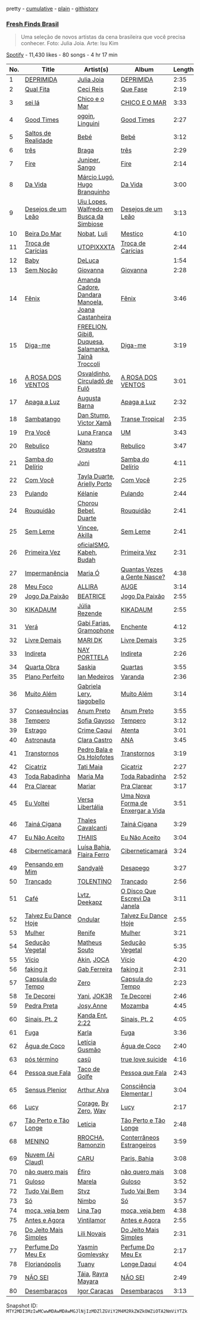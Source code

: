 pretty - [cumulative](/playlists/cumulative/37i9dQZF1DX5R53BjnKBjk.md) - [plain](/playlists/plain/37i9dQZF1DX5R53BjnKBjk) - [githistory](https://github.githistory.xyz/mackorone/spotify-playlist-archive/blob/main/playlists/plain/37i9dQZF1DX5R53BjnKBjk)

### [Fresh Finds Brasil](https://open.spotify.com/playlist/37i9dQZF1DX5R53BjnKBjk)

> Uma seleção de novos artistas da cena brasileira que você precisa conhecer\.  Foto: Julia Joia\. Arte: Isu Kim

[Spotify](https://open.spotify.com/user/spotify) - 11,430 likes - 80 songs - 4 hr 17 min

| No. | Title | Artist(s) | Album | Length |
|---|---|---|---|---|
| 1 | [DEPRIMIDA](https://open.spotify.com/track/6zaz7b82CZhMzhAnWG127g) | [Julia Joia](https://open.spotify.com/artist/1Fyk7p0wTiShyRUg1dVrkQ) | [DEPRIMIDA](https://open.spotify.com/album/2GvTSF9E4v4CWlUY0liQgp) | 2:35 |
| 2 | [Qual Fita](https://open.spotify.com/track/2jWPvuNX5KKtEY0q6aym4V) | [Ceci Reis](https://open.spotify.com/artist/0dTOkpG8p4ZwjCA28HprBf) | [Que Fase](https://open.spotify.com/album/1XaXt76Sh007N2UPzgNJLU) | 2:19 |
| 3 | [sei lá](https://open.spotify.com/track/0ke3cpUdKJamJvii855vH2) | [Chico e o Mar](https://open.spotify.com/artist/24aBhTcvMpdnGyNBwbu2DJ) | [CHICO E O MAR](https://open.spotify.com/album/5A0PTs0EU75mJnSWK54JyM) | 3:33 |
| 4 | [Good Times](https://open.spotify.com/track/4QBMTlSCdodYRQqsYPBJtZ) | [ogoin](https://open.spotify.com/artist/31lFbAIACVCAY9J0JoLbCy), [Linguini](https://open.spotify.com/artist/3VNJeULanp6BoL1MOConoz) | [Good Times](https://open.spotify.com/album/40YG2w0Yxz0hJBCaA8dvAv) | 2:27 |
| 5 | [Saltos de Realidade](https://open.spotify.com/track/2AXZSybVqhbRbRuI7aGO19) | [Bebé](https://open.spotify.com/artist/3u7JauDo3fDN6HBNtRTAFu) | [Bebé](https://open.spotify.com/album/6JAI4RgT7MCp8tEoKTwmKB) | 3:12 |
| 6 | [três](https://open.spotify.com/track/3PrFyucupUOrcLRPXR29yI) | [Braga](https://open.spotify.com/artist/7dO3FozNKSxFlBbh4U08ng) | [três](https://open.spotify.com/album/4B2gsbWbg2Knfd0zZBf6n8) | 2:29 |
| 7 | [Fire](https://open.spotify.com/track/2H4uSHGHRwmye5AAsycdOv) | [Juniper](https://open.spotify.com/artist/3h55d9cBydMk3jlDfMu1rN), [Sango](https://open.spotify.com/artist/7e3FtKBIPLrIVm8g1FJMVg) | [Fire](https://open.spotify.com/album/4rbFqaLd2gRytJuQU2zVjT) | 2:14 |
| 8 | [Da Vida](https://open.spotify.com/track/7fgr78dwmw3FpXVtfeWLn6) | [Márcio Lugó](https://open.spotify.com/artist/4dp2Ihu4Jlv9RzcfV5P9JM), [Hugo Branquinho](https://open.spotify.com/artist/1G7RC4anhU2mNCDNV0l8rs) | [Da Vida](https://open.spotify.com/album/4ySNj63Ce3q3TFm3B9DwQb) | 3:00 |
| 9 | [Desejos de um Leão](https://open.spotify.com/track/2iMyTW8yaGvIEl5ntwv76U) | [Uiu Lopes](https://open.spotify.com/artist/3weJGyLwPPBBvrarb0XjSZ), [Walfredo em Busca da Simbiose](https://open.spotify.com/artist/6PzQC3kTcWcJcH8p4d7yJl) | [Desejos de um Leão](https://open.spotify.com/album/6dV9NQKeqBQbhhx1Z5xRp2) | 3:13 |
| 10 | [Beira Do Mar](https://open.spotify.com/track/0kX5ljJYzOU7a0gnRNqBcx) | [Nobat](https://open.spotify.com/artist/1xAXVaLirdVzOJvXamSIMK), [Luli](https://open.spotify.com/artist/7sTgq75BwYI4szMTbH0KZU) | [Mestiço](https://open.spotify.com/album/1uTHWGAA7LxCNwkj79goWp) | 4:10 |
| 11 | [Troca de Carícias](https://open.spotify.com/track/5w7X04lpO9KZRIm9cUDg7F) | [UTOPIXXXTA](https://open.spotify.com/artist/1NsBWj4SN51iyKbOfzRnu5) | [Troca de Carícias](https://open.spotify.com/album/7pVNPGWjpePZYkL0cYeklZ) | 2:44 |
| 12 | [Baby](https://open.spotify.com/track/45m3FACOkyhoxR0mVHwWfD) | [DeLuca](https://open.spotify.com/artist/64Pq2n0zi2MAdGSPmwq1bG) | [<del>](https://open.spotify.com/album/3OGKnoDXG51ErKpxp8K80D) | 1:54 |
| 13 | [Sem Noção](https://open.spotify.com/track/7gKmkQ6duGD1k32MW9TgeA) | [Giovanna](https://open.spotify.com/artist/4osnH08CXtOVX57JrBDePA) | [Giovanna](https://open.spotify.com/album/0j047tgn9GKLgqf5NjTkHZ) | 2:28 |
| 14 | [Fênix](https://open.spotify.com/track/36kCYix5428TjxrCQkxqYV) | [Amanda Cadore](https://open.spotify.com/artist/1QzbQKoB7I3Z9GP4BlfZNA), [Dandara Manoela](https://open.spotify.com/artist/1lh8s7gXcq7nXaidv3OMt3), [Joana Castanheira](https://open.spotify.com/artist/4oeqovhGT9Bj4wbDeaTqXn) | [Fênix](https://open.spotify.com/album/3q7IXJZeH9uhFVlrmgGLYR) | 3:46 |
| 15 | [Diga\-me](https://open.spotify.com/track/1NuJEGUFkcygXNjcSMcbdP) | [FREELION](https://open.spotify.com/artist/1Tgb6BnlFB54h9697xbHEX), [Gibi8](https://open.spotify.com/artist/0PzUD5dHBctrkQopnjcHMO), [Duquesa](https://open.spotify.com/artist/1JlC6XG7lkwT6GzgQB9xOx), [Salamanka](https://open.spotify.com/artist/0TpzpzpahCAoko5pXwQAYA), [Tainã Troccoli](https://open.spotify.com/artist/41AuzbTV7cdahoooXbRlRc) | [Diga\-me](https://open.spotify.com/album/6NrL8zeO6CKcwdFnC2ooS0) | 3:19 |
| 16 | [A ROSA DOS VENTOS](https://open.spotify.com/track/2buP6yNPdxndWDntaRzicQ) | [Osvaldinho](https://open.spotify.com/artist/5S9lM2gX2RBJaWNtKuCs1c), [Circuladô de Fulô](https://open.spotify.com/artist/2d4Axz1kGnLt5XjLw4MLoW) | [A ROSA DOS VENTOS](https://open.spotify.com/album/05chG2pT2QJsDKiVYn7ccf) | 3:01 |
| 17 | [Apaga a Luz](https://open.spotify.com/track/5vyASrasZ8JObjelAgG3nJ) | [Augusta Barna](https://open.spotify.com/artist/1nCqVLF06AcC2U5Tq2RkRk) | [Apaga a Luz](https://open.spotify.com/album/3bNEsR5sEVn4EMfpNtLxDS) | 2:32 |
| 18 | [Sambatango](https://open.spotify.com/track/0xwNMjWaJ21opxeVa0hEvL) | [Dan Stump](https://open.spotify.com/artist/76qXgVNZFVQZrLmsawuYcZ), [Victor Xamã](https://open.spotify.com/artist/6sLPSvN2Z4R1ndAS068ibP) | [Transe Tropical](https://open.spotify.com/album/3GDXeYh3kmWa4amneMoK95) | 2:35 |
| 19 | [Pra Você](https://open.spotify.com/track/7liHoUtzVaTmU9jbsUlEzf) | [Luna França](https://open.spotify.com/artist/1xwQvoELtGoQL2HVGnd9fK) | [UM](https://open.spotify.com/album/4BrdjlUCGMUkAqbSVVH7N0) | 3:43 |
| 20 | [Rebuliço](https://open.spotify.com/track/3l8NUXSdk2sofDn6hcnkR1) | [Nano Orquestra](https://open.spotify.com/artist/2uvzTxbSGqlSBIKb6hCl2o) | [Rebuliço](https://open.spotify.com/album/4fsZp3nHy7vFiFHbov9rbw) | 3:47 |
| 21 | [Samba do Delírio](https://open.spotify.com/track/5H81SifZB6ypcyjIh7L3Uj) | [Joni](https://open.spotify.com/artist/6nZ4pcLtZYblB2ZwD7qvwe) | [Samba do Delírio](https://open.spotify.com/album/2TmbxV3EgXJXqB4T5XDUOS) | 4:11 |
| 22 | [Com Você](https://open.spotify.com/track/1q4tX8F4m7D0LoaAr4woSv) | [Tayla Duarte](https://open.spotify.com/artist/3Uw5WlCi6laD8Wn9CBc3lY), [Arielly Porto](https://open.spotify.com/artist/0L6X54dt5wVN8arWfyN1v1) | [Com Você](https://open.spotify.com/album/3F7FW2LB4qer0U8EwrVtVU) | 2:25 |
| 23 | [Pulando](https://open.spotify.com/track/4zEKANXr86uqH5tPyhGSnT) | [Kélanie](https://open.spotify.com/artist/6B62E3pQWPaGQsS8YWQl3c) | [Pulando](https://open.spotify.com/album/1Q6GcZEN6IU3l0j8b49CrN) | 2:44 |
| 24 | [Rouquidão](https://open.spotify.com/track/4zoAger8ZaHL6bRujicqSF) | [Chorou Bebel](https://open.spotify.com/artist/3l1Do0Qcg30ywoKApiWmu1), [Duarte](https://open.spotify.com/artist/4TTKi5ThwRcTW2Fp21Z6Sc) | [Rouquidão](https://open.spotify.com/album/6Lb82lCrQr6b0ZkhSAox9u) | 2:41 |
| 25 | [Sem Leme](https://open.spotify.com/track/54vPD639848uvG5f8WtQev) | [Vincee](https://open.spotify.com/artist/5ulojLoRdBdeXIyXdrxHoN), [Akilla](https://open.spotify.com/artist/4AlpcXJqYvX4ovs4zEb2UB) | [Sem Leme](https://open.spotify.com/album/5dY1FS6gwocGRlboNeWRVz) | 2:41 |
| 26 | [Primeira Vez](https://open.spotify.com/track/01Uh9tBWPJ0F465n7gtLGM) | [oficialSMG](https://open.spotify.com/artist/0nJEfV65kEkgTJwdHvXXAO), [Kabeh](https://open.spotify.com/artist/4erceoOpkoxOHXYZinmrX8), [Budah](https://open.spotify.com/artist/08zSkHjCY3ypH4gdBVHWgO) | [Primeira Vez](https://open.spotify.com/album/0cQq1yahjFAustqCUNOq94) | 2:31 |
| 27 | [Impermanência](https://open.spotify.com/track/4OPNAQW0lPQNqcd8DQBfOL) | [Maria Ó](https://open.spotify.com/artist/5m4ExqaQ9Z2JMzgzKZVSgc) | [Quantas Vezes a Gente Nasce?](https://open.spotify.com/album/1fuKrMfIn0bVrTyMZHPr3D) | 4:38 |
| 28 | [Meu Foco](https://open.spotify.com/track/7zqP95UI5KJ23hay7tbKLI) | [ALLIRA](https://open.spotify.com/artist/1YaRssOooph4Aj4faAS8VS) | [AUGE](https://open.spotify.com/album/5YCOF4fgoJiuqX4rWapYAJ) | 3:14 |
| 29 | [Jogo Da Paixão](https://open.spotify.com/track/3jq4KUkGLeNDyj7qqjfFmI) | [BEATRICE](https://open.spotify.com/artist/5Y6zeMMMmXGYYuLEPrqVLP) | [Jogo Da Paixão](https://open.spotify.com/album/6iFt6AWDNpxI4SR0qVCq1U) | 2:55 |
| 30 | [KIKADAUM](https://open.spotify.com/track/04aZsWuQFUxRRY0hp4T3Kd) | [Júlia Rezende](https://open.spotify.com/artist/4ROjaB2Qac8zgm7PAdI4hE) | [KIKADAUM](https://open.spotify.com/album/56ZeH3Mh7cfCh7kG1ysyzQ) | 2:55 |
| 31 | [Verá](https://open.spotify.com/track/5319dvKuNaay3efQn794i0) | [Gabi Farias](https://open.spotify.com/artist/3GxaLhs7QePUYh49a8TYrM), [Gramophone](https://open.spotify.com/artist/5rnC9EuUqZC8Mbkg2uiLKu) | [Enchente](https://open.spotify.com/album/5YvudFtZ5FcMEL3hpVCsrY) | 4:12 |
| 32 | [Livre Demais](https://open.spotify.com/track/1pSno5Vgb2OxrLrKj2mzdW) | [MARI DK](https://open.spotify.com/artist/7DOnSkR7q0ollBBQp6yzs5) | [Livre Demais](https://open.spotify.com/album/5qAEvQ49A6y6EmctXgKr0B) | 3:25 |
| 33 | [Indireta](https://open.spotify.com/track/7Fz357zrN9hTOPIEMPMuLl) | [NAY PORTTELA](https://open.spotify.com/artist/01FblsOAQauxrn2oBoVCyW) | [Indireta](https://open.spotify.com/album/4MiV3izcJfRtjeSB6qO7eF) | 2:26 |
| 34 | [Quarta Obra](https://open.spotify.com/track/5rqGTsecw0HNMwOC3j3yCb) | [Saskia](https://open.spotify.com/artist/2kcQw1XkWgIMzF2sArt6NT) | [Quartas](https://open.spotify.com/album/0CJn9AMkYslFvMEWM9W4x1) | 3:55 |
| 35 | [Plano Perfeito](https://open.spotify.com/track/6M85C6Rbmuftj2S3wyndQS) | [Ian Medeiros](https://open.spotify.com/artist/6NTsJGOS7l7yWJh5IOSn94) | [Varanda](https://open.spotify.com/album/16vCNvwG9Rj4dC8N8rRokI) | 2:36 |
| 36 | [Muito Além](https://open.spotify.com/track/33Ph1S0NLdwMmL02fqaYbo) | [Gabriela Lery](https://open.spotify.com/artist/273Al938zyiMfS04Mh6lNr), [tiagobello](https://open.spotify.com/artist/35QrpCpY1Tn5bKk8Uxz3YE) | [Muito Além](https://open.spotify.com/album/79oYYVtlbJwuOnYAToJqcp) | 3:14 |
| 37 | [Consequências](https://open.spotify.com/track/6KUbYGwejSwepQzD4yZ4vJ) | [Anum Preto](https://open.spotify.com/artist/01zIROcqWjGFgVJxYGxq9O) | [Anum Preto](https://open.spotify.com/album/4EXJxigpLtRwP5IIVSuK5M) | 3:55 |
| 38 | [Tempero](https://open.spotify.com/track/0vNbioi4jKWXBgLKbKvL0I) | [Sofia Gayoso](https://open.spotify.com/artist/1z52rWwye0jbrcEsSXKGJG) | [Tempero](https://open.spotify.com/album/0DHNsUcFFnOd9Zz12mSNNZ) | 3:12 |
| 39 | [Estrago](https://open.spotify.com/track/6AFM8iycKKMnOxqh6JrJ1C) | [Crime Caqui](https://open.spotify.com/artist/4WddE3seM79T6fOoIk6fwo) | [Atenta](https://open.spotify.com/album/1SdXaCPYYjBg2ssFKoQfVw) | 3:01 |
| 40 | [Astronauta](https://open.spotify.com/track/2MLDDgTCtToJlRw7ucDvuD) | [Clara Castro](https://open.spotify.com/artist/328HvJJoTrRr4AwtJtlChp) | [ANA](https://open.spotify.com/album/4AuL6DddRMGe7NTdzqoU1e) | 3:45 |
| 41 | [Transtornos](https://open.spotify.com/track/57FgLEK6p7HdNXitdxfVSW) | [Pedro Bala e Os Holofotes](https://open.spotify.com/artist/3IVu27tS3rMSVzmhaJcZO8) | [Transtornos](https://open.spotify.com/album/2abVnlYhTgRubzTKcEOvHa) | 3:19 |
| 42 | [Cicatriz](https://open.spotify.com/track/2fKEkuAZv5euCGdol11xgL) | [Tati Maia](https://open.spotify.com/artist/6KWmGqgoAnvZWMze4SARxm) | [Cicatriz](https://open.spotify.com/album/0ZMZ8WEHiQqMIPn54NcN9c) | 2:27 |
| 43 | [Toda Rabadinha](https://open.spotify.com/track/0F6IvU6dxaEf8Z9PSVljSl) | [Maria Ma](https://open.spotify.com/artist/5j7SMH5FMSDxpcw29nJRvZ) | [Toda Rabadinha](https://open.spotify.com/album/3g7UnIxeGOJr0PGkRuhXRb) | 2:52 |
| 44 | [Pra Clarear](https://open.spotify.com/track/25ebro8NKryaVqrOlc1g6y) | [Mariar](https://open.spotify.com/artist/1GxFLzohopngGrIaA5LcTQ) | [Pra Clarear](https://open.spotify.com/album/4bwxYx09p4pJEUmaDXal2d) | 3:17 |
| 45 | [Eu Voltei](https://open.spotify.com/track/3NLlQqrUUCHkRtqjl5UIly) | [Versa Libertália](https://open.spotify.com/artist/3oyRcui3kEHDq4LNvvR4ht) | [Uma Nova Forma de Enxergar a Vida](https://open.spotify.com/album/0XtsARQNFAuGxChVgyMMgl) | 3:51 |
| 46 | [Tainá Cigana](https://open.spotify.com/track/1DRZSRWT8dosHTI14vVp4b) | [Thales Cavalcanti](https://open.spotify.com/artist/5xmOIkCACTIFL0bWHcQYVx) | [Tainá Cigana](https://open.spotify.com/album/2XAESJPXbjbN1R6rvz33m2) | 3:29 |
| 47 | [Eu Não Aceito](https://open.spotify.com/track/0QvNN1G5Vi7DFpLo0TZNoD) | [THAIIS](https://open.spotify.com/artist/6rk3l4BH83MMtX4snVTZM7) | [Eu Não Aceito](https://open.spotify.com/album/5zebXVQ8TXmCJbD7ntaYcg) | 3:04 |
| 48 | [Ciberneticamará](https://open.spotify.com/track/6w4wyRmLicvlRDG9ooxjB5) | [Luísa Bahia](https://open.spotify.com/artist/0cCiJNLI7Fe1aqYIP3FuYb), [Flaira Ferro](https://open.spotify.com/artist/3gmFXyR7bHc8wQW3y6c2UI) | [Ciberneticamará](https://open.spotify.com/album/3lWH340RTmPGs5qU2agBCC) | 3:24 |
| 49 | [Pensando em Mim](https://open.spotify.com/track/1uEwqigJMPy6jwdoO9n2Xd) | [Sandyalê](https://open.spotify.com/artist/0S2198EHOgRJ1k1A8pnp3v) | [Desapego](https://open.spotify.com/album/1SkhJ5w2ZTxXXC37NIMgJU) | 3:27 |
| 50 | [Trancado](https://open.spotify.com/track/3O4FZv6i5sQvsGj4qfD50W) | [TOLENTINO](https://open.spotify.com/artist/3PMuzPH1ybLdzHnZFumKLZ) | [Trancado](https://open.spotify.com/album/5WxxhBMJXa3xDCtzI86sAf) | 2:56 |
| 51 | [Café](https://open.spotify.com/track/3eXEO5e0GsKElU5etvbhIk) | [Lvtz](https://open.spotify.com/artist/1Y8F4Is3wceZwvWmlq9juL), [Deekapz](https://open.spotify.com/artist/7nsXkCzq2603Kc9SrJx1q0) | [O Disco Que Escrevi Da Janela](https://open.spotify.com/album/3gZQC1bcCd5hFMYFmKpOad) | 3:11 |
| 52 | [Talvez Eu Dance Hoje](https://open.spotify.com/track/4tvYrQV9kBQiUCBkRXUIF3) | [Ondular](https://open.spotify.com/artist/7poNjn7hnhZ6XywHN5mePp) | [Talvez Eu Dance Hoje](https://open.spotify.com/album/1HwkXpLnBvZ5Cj9pnkMimr) | 2:55 |
| 53 | [Mulher](https://open.spotify.com/track/46uBprY5NXWwAt1A2N88VI) | [Renife](https://open.spotify.com/artist/4TFGb89oFmLWuW5nRqJPOG) | [Mulher](https://open.spotify.com/album/4maHeiiGiCaiJ19zytMbaB) | 3:21 |
| 54 | [Sedução Vegetal](https://open.spotify.com/track/31QqEJdMXREfM9LiiiXjzO) | [Matheus Souto](https://open.spotify.com/artist/0FW6guSeedXBXOd8AK63Xp) | [Sedução Vegetal](https://open.spotify.com/album/5FwyfOFjaVL5jrpU5wVyeh) | 5:35 |
| 55 | [Vício](https://open.spotify.com/track/01qSQbvzNX5K5NoJ6Xhrjd) | [Akin](https://open.spotify.com/artist/1rHhyIAiFS59m0cjtVzusv), [JOCA](https://open.spotify.com/artist/45SdbfTDVazlg3Ehph9UlT) | [Vício](https://open.spotify.com/album/15o7kghlFD3WBZoHsJpQAx) | 4:20 |
| 56 | [faking it](https://open.spotify.com/track/4Kk5FikZ0xNUhXm3s5MTZH) | [Gab Ferreira](https://open.spotify.com/artist/70DRYhcYN1cmMFUjDLf9FU) | [faking it](https://open.spotify.com/album/6jrsAhgiUnsXTVxYeHpSLN) | 2:31 |
| 57 | [Capsula do Tempo](https://open.spotify.com/track/489aEO9UR1aPjzsZhBmyyz) | [Zero](https://open.spotify.com/artist/4Wa9MXf7s93g8NPX9DFec2) | [Capsula do Tempo](https://open.spotify.com/album/5DFSztWFj6wfvm19f2jSSA) | 2:23 |
| 58 | [Te Decorei](https://open.spotify.com/track/0mC2afYA8l4T2aDX90WOhe) | [Yani](https://open.spotify.com/artist/52uc9JDit4hH4BO8ycoQFF), [JOK3R](https://open.spotify.com/artist/2YvHMMn0rYDvE3rs6dqzhq) | [Te Decorei](https://open.spotify.com/album/5M0hr8TN3mFgzXmELh4fWr) | 2:46 |
| 59 | [Pedra Preta](https://open.spotify.com/track/53AjZ7qqYQerJHxuPyZyOq) | [Josy.Anne](https://open.spotify.com/artist/5rdOdB9NEcJP2azuJI8cNH) | [Mozamba](https://open.spotify.com/album/1Bowmic2a700xN2Np4T3hS) | 4:45 |
| 60 | [Sinais, Pt\. 2](https://open.spotify.com/track/4KvOzCwHSLdzyl9MxlFiVv) | [Kanda Ent](https://open.spotify.com/artist/64cxiqdS6yO0t11U99Lpze), [2:22](https://open.spotify.com/artist/4f8nHS4E6JwdMsn0YJSjU4) | [Sinais, Pt\. 2](https://open.spotify.com/album/0kqkt2wT6FHCZqs3nZ8Lol) | 4:05 |
| 61 | [Fuga](https://open.spotify.com/track/2fsUMYtYOVfZbTqMw0bpOC) | [Karla](https://open.spotify.com/artist/3aM66YTgWf67QaT8HVg3ck) | [Fuga](https://open.spotify.com/album/5DWzUkiahHCRG1X1GsWNA1) | 3:36 |
| 62 | [Água de Coco](https://open.spotify.com/track/2d54xbByYlXbb7lwt0CM9W) | [Letícia Gusmão](https://open.spotify.com/artist/4x0oeQactOdKWWoX9YcPOi) | [Água de Coco](https://open.spotify.com/album/6Eqo1wVbjVkjstkxrSc7H9) | 2:40 |
| 63 | [pós término](https://open.spotify.com/track/0OChPc6tW4MSzhuoLBVnVa) | [casü](https://open.spotify.com/artist/3E78iP3DznJ3bz2sBZJNuL) | [true love suicide](https://open.spotify.com/album/3ztx2AD3oSBOx0FPdkZoi0) | 4:16 |
| 64 | [Pessoa que Fala](https://open.spotify.com/track/47r0MpvXwNIHjYR8JYFKYR) | [Taco de Golfe](https://open.spotify.com/artist/6holqe1VBHmQuaubxSSSNB) | [Pessoa que Fala](https://open.spotify.com/album/4wWPEZIoIena0F5xkAUQTc) | 2:43 |
| 65 | [Sensus Plenior](https://open.spotify.com/track/0cdftpxtbBkaMSJdAOY3TL) | [Arthur Alva](https://open.spotify.com/artist/1bWoWooojWavWI4Hh1JC32) | [Consciência Elementar I](https://open.spotify.com/album/6ZENBuXFtK81xuE4Y4q9O3) | 3:04 |
| 66 | [Lucy](https://open.spotify.com/track/4QR0Kn2lUmZkmGwMDquXkf) | [Corage](https://open.spotify.com/artist/07QN0Upi26yasBhiwF7ekO), [By Zero](https://open.spotify.com/artist/2bzreBUv7BOuRtNBUK5PuJ), [Wav](https://open.spotify.com/artist/7iLM6Q1zaaBEfulJi73b69) | [Lucy](https://open.spotify.com/album/6Uhtrvi5cf9utDldaPXNqz) | 2:17 |
| 67 | [Tão Perto e Tão Longe](https://open.spotify.com/track/2qIAX1Ww0761lDie4kQe0A) | [Letícia](https://open.spotify.com/artist/609NBZ4p86Qj6PN8gdafcS) | [Tão Perto e Tão Longe](https://open.spotify.com/album/7ARx511vO11RKrsvwjFA2O) | 2:48 |
| 68 | [MENINO](https://open.spotify.com/track/5WYr2jBHdaHYGqiX77CMxM) | [RROCHA](https://open.spotify.com/artist/6Dtjq6vMmraShujDGCgbya), [Ramonzin](https://open.spotify.com/artist/46cY4jGxAkRuMxXhtMue8Q) | [Conterrâneos Estrangeiros](https://open.spotify.com/album/6aXcddKHHP4dcie5R6UPgg) | 3:59 |
| 69 | [Nuvem \(Ai Claud\)](https://open.spotify.com/track/6KqJZwBKJSeFxQZ8OxZhzM) | [CARU](https://open.spotify.com/artist/1ydgPMXuGFMb7d6KFcMWVl) | [Paris, Bahia](https://open.spotify.com/album/57RT4ZObq8DrHxvBevuSZn) | 3:08 |
| 70 | [não quero mais](https://open.spotify.com/track/7xNzeLQ99dEHlVCc8HlZWH) | [Éfiro](https://open.spotify.com/artist/125xksJYdjAqKWY1AJN9I8) | [não quero mais](https://open.spotify.com/album/2V3LOIrrupnAe7GWofTlAV) | 3:08 |
| 71 | [Guloso](https://open.spotify.com/track/76LNMzHaVkg9IwpCee1Ft7) | [Marela](https://open.spotify.com/artist/44eYI8KeLkUoNxM0W0YQY9) | [Guloso](https://open.spotify.com/album/57jPWdnUYmLkkzDjnIPiA5) | 3:52 |
| 72 | [Tudo Vai Bem](https://open.spotify.com/track/0Ux6ns0ofCgj2Pw6kEwKqd) | [Stvz](https://open.spotify.com/artist/7HzEixhvOdpNHS5a0Hwiyu) | [Tudo Vai Bem](https://open.spotify.com/album/0nXl05xPz5CU3kUGdbiftb) | 3:34 |
| 73 | [Só](https://open.spotify.com/track/5MKIqbqP3yJCxWuuNDDMFk) | [Nimbo](https://open.spotify.com/artist/2nVPE2VTrjr1GjS060i7tI) | [Só](https://open.spotify.com/album/5bI4PD3mQ7LBecBfxP7Qnk) | 3:57 |
| 74 | [moça, veja bem](https://open.spotify.com/track/2QeUAohcBgrtawcQSybt8I) | [Lina Tag](https://open.spotify.com/artist/66HUKh6DzYSoenHozBYCZO) | [moça, veja bem](https://open.spotify.com/album/0JvXCZpHR706YVvpafApFh) | 4:38 |
| 75 | [Antes e Agora](https://open.spotify.com/track/0ixvkDEjhg6Qgxnm5vx1pk) | [Vintilamor](https://open.spotify.com/artist/7b063540QilA3bvw6qehet) | [Antes e Agora](https://open.spotify.com/album/2Db82NFqE0UYpFajdRUwEi) | 2:55 |
| 76 | [Do Jeito Mais Simples](https://open.spotify.com/track/2sEraN3oLThZaCErn0Ru4e) | [Lili Novais](https://open.spotify.com/artist/1gkJzrL4lWQidUjGXnTZ7L) | [Do Jeito Mais Simples](https://open.spotify.com/album/6Ss5f7BqspeOWZAf6cJW12) | 2:31 |
| 77 | [Perfume Do Meu Ex](https://open.spotify.com/track/5BfCUFvuUJKc7gGtOGTxdi) | [Yasmin Gomlevsky](https://open.spotify.com/artist/4X1EvqIQvKsc2v6jstmV6A) | [Perfume Do Meu Ex](https://open.spotify.com/album/7lGwGVvB6s8jOy5UFwhxBD) | 2:17 |
| 78 | [Florianópolis](https://open.spotify.com/track/4cyzdFwju6h0gXmxSDb2gk) | [Tuany](https://open.spotify.com/artist/2Duysb9mqQW8ds4D0F6Knb) | [Longe Daqui](https://open.spotify.com/album/4TMd5W0fAfdYAwWB4lEHqi) | 4:04 |
| 79 | [NÃO SEI](https://open.spotify.com/track/5OyKA7CtZRWqs2LQm5NB5R) | [Táia](https://open.spotify.com/artist/1tbwLUZohS2CJkoZuMHQJi), [Rayra Mayara](https://open.spotify.com/artist/2JxBztEP6d5277y39owSBb) | [NÃO SEI](https://open.spotify.com/album/5gBPcIHlgdgOzo8WGXv2lS) | 2:49 |
| 80 | [Desembaraços](https://open.spotify.com/track/7rJ0UpsDeeJWFR9lDrv29R) | [Igor Caracas](https://open.spotify.com/artist/5hF7UKIfUgP7ugeFGSGJDT) | [Desembaraços](https://open.spotify.com/album/4tspLrfQxmhj8KXYKI4z3F) | 3:13 |

Snapshot ID: `MTY2MDI3MzIwMCwwMDAwMDAwMGJlNjIzMDZlZGViY2M4M2RkZWZkOWZiOTA2NmViYTZk`
